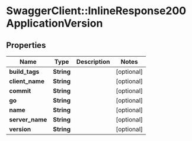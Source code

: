 # SwaggerClient::InlineResponse200ApplicationVersion

## Properties
Name | Type | Description | Notes
------------ | ------------- | ------------- | -------------
**build_tags** | **String** |  | [optional] 
**client_name** | **String** |  | [optional] 
**commit** | **String** |  | [optional] 
**go** | **String** |  | [optional] 
**name** | **String** |  | [optional] 
**server_name** | **String** |  | [optional] 
**version** | **String** |  | [optional] 


